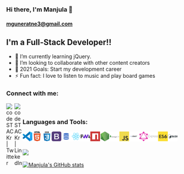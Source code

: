 ### Hi there, I'm Manjula 👋
#### mguneratne3@gmail.com

## I'm a Full-Stack Developer!!

- 🌱 I’m currently learning jQuery.
- 👯 I’m looking to collaborate with other content creators
- 🥅 2021 Goals: Start my development career
- ⚡ Fun fact: I love to listen to music and play board games

### Connect with me:

[<img align="left" alt="codeSTACKr | Twitter" width="22px" src="https://cdn.jsdelivr.net/npm/simple-icons@v3/icons/twitter.svg" />][twitter]
[<img align="left" alt="codeSTACKr | LinkedIn" width="22px" src="https://cdn.jsdelivr.net/npm/simple-icons@v3/icons/linkedin.svg" />][linkedin]
<!-- [<img align="left" alt="codeSTACKr | Instagram" width="22px" src="https://cdn.jsdelivr.net/npm/simple-icons@v3/icons/instagram.svg" />][instagram] -->

<br />

### Languages and Tools:

<img align="left" alt="Visual Studio Code" width="26px" src="https://raw.githubusercontent.com/github/explore/80688e429a7d4ef2fca1e82350fe8e3517d3494d/topics/visual-studio-code/visual-studio-code.png" />
<img align="left" alt="HTML5" width="26px" src="https://raw.githubusercontent.com/github/explore/80688e429a7d4ef2fca1e82350fe8e3517d3494d/topics/html/html.png" />
<img align="left" alt="CSS3" width="26px" src="https://raw.githubusercontent.com/github/explore/80688e429a7d4ef2fca1e82350fe8e3517d3494d/topics/css/css.png" />
<img align="left" alt="React" width="26px" src="https://raw.githubusercontent.com/github/explore/80688e429a7d4ef2fca1e82350fe8e3517d3494d/topics/bootstrap/bootstrap.png" />
<img align="left" alt="React" width="26px" src="https://raw.githubusercontent.com/github/explore/80688e429a7d4ef2fca1e82350fe8e3517d3494d/topics/sql/sql.png" />
<img align="left" alt="React" width="26px" src="https://raw.githubusercontent.com/github/explore/80688e429a7d4ef2fca1e82350fe8e3517d3494d/topics/react/react.png" />
<img align="left" alt="CSS3" width="26px" src="https://raw.githubusercontent.com/github/explore/80688e429a7d4ef2fca1e82350fe8e3517d3494d/topics/pwa/pwa.png" />
<img align="left" alt="React" width="26px" src="https://raw.githubusercontent.com/github/explore/80688e429a7d4ef2fca1e82350fe8e3517d3494d/topics/npm/npm.png" />
<img align="left" alt="React" width="26px" src="https://raw.githubusercontent.com/github/explore/80688e429a7d4ef2fca1e82350fe8e3517d3494d/topics/nodejs/nodejs.png" />
<img align="left" alt="React" width="26px" src="https://raw.githubusercontent.com/github/explore/80688e429a7d4ef2fca1e82350fe8e3517d3494d/topics/mongodb/mongodb.png" />
<img align="left" alt="HTML5" width="26px" src="https://raw.githubusercontent.com/github/explore/80688e429a7d4ef2fca1e82350fe8e3517d3494d/topics/javascript/javascript.png" />
<img align="left" alt="CSS3" width="26px" src="https://raw.githubusercontent.com/github/explore/80688e429a7d4ef2fca1e82350fe8e3517d3494d/topics/jquery/jquery.png" />
<img align="left" alt="React" width="26px" src="https://raw.githubusercontent.com/github/explore/80688e429a7d4ef2fca1e82350fe8e3517d3494d/topics/graphql/graphql.png" />
<img align="left" alt="React" width="26px" src="https://raw.githubusercontent.com/github/explore/80688e429a7d4ef2fca1e82350fe8e3517d3494d/topics/express/express.png" />
<img align="left" alt="React" width="26px" src="https://raw.githubusercontent.com/github/explore/80688e429a7d4ef2fca1e82350fe8e3517d3494d/topics/es6/es6.png" />
<img align="left" alt="React" width="26px" src="https://raw.githubusercontent.com/github/explore/80688e429a7d4ef2fca1e82350fe8e3517d3494d/topics/bash/bash.png" />

<br />
<br />

![](https://komarev.com/ghpvc/?username=Manjula85)

<!-- Stats display -->
[![Manjula's GitHub stats](https://github-readme-stats.vercel.app/api?username=manjula85&hide=stars&show_icons=true&theme=buefy)](https://github.com/manjula85/github-readme-stats)

<!-- Most used languages -->
<!-- [![Top Langs](https://github-readme-stats.vercel.app/api/top-langs/?username=manjula85&layout=compact)](https://github.com/manjula85/github-readme-stats) -->

<!-- PO number
[![Readme Card](https://github-readme-stats.vercel.app/api/pin/?username=manjula85&repo=PO-number)](https://github.com/manjula85/github-readme-stats)
Dog Dash
[![Readme Card](https://github-readme-stats.vercel.app/api/pin/?username=manjula85&repo=walk-my-dog)](https://github.com/manjula85/github-readme-stats)
project1-group07
[![Readme Card](https://github-readme-stats.vercel.app/api/pin/?username=manjula85&repo=project1-group07)](https://github.com/manjula85/github-readme-stats)
react-portfolio-manjula
[![Readme Card](https://github-readme-stats.vercel.app/api/pin/?username=manjula85&repo=react-portfolio-manjula)](https://github.com/manjula85/github-readme-stats)
codersbay
<!-- [![Readme Card](https://github-readme-stats.vercel.app/api/pin/?username=manjula85&repo=codersbay)](https://github.com/manjula85/github-readme-stats) --> 


[twitter]: https://twitter.com/MGuneratne
[instagram]: https://instagram.com/mguneratne3
[linkedin]: https://linkedin.com/in/manjula-guneratne/
